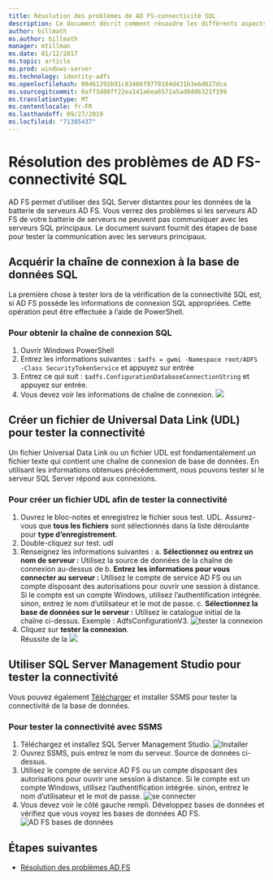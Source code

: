 ```yaml
---
title: Résolution des problèmes de AD FS-connectivité SQL
description: Ce document décrit comment résoudre les différents aspects de AD FS
author: billmath
ms.author: billmath
manager: mtillman
ms.date: 01/12/2017
ms.topic: article
ms.prod: windows-server
ms.technology: identity-adfs
ms.openlocfilehash: 09d61292b91c83466f9770184d431b3e6d627dca
ms.sourcegitcommit: 6aff3d88ff22ea141a6ea6572a5ad8dd6321f199
ms.translationtype: MT
ms.contentlocale: fr-FR
ms.lasthandoff: 09/27/2019
ms.locfileid: "71385437"
---
```

# <a name="ad-fs-troubleshooting---sql-connectivity"></a>Résolution des problèmes de AD FS-connectivité SQL
AD FS permet d’utiliser des SQL Server distantes pour les données de la batterie de serveurs AD FS.  Vous verrez des problèmes si les serveurs AD FS de votre batterie de serveurs ne peuvent pas communiquer avec les serveurs SQL principaux.  Le document suivant fournit des étapes de base pour tester la communication avec les serveurs principaux.

## <a name="acquire-the-sql-database-connection-string"></a>Acquérir la chaîne de connexion à la base de données SQL
La première chose à tester lors de la vérification de la connectivité SQL est, si AD FS possède les informations de connexion SQL appropriées.  Cette opération peut être effectuée à l’aide de PowerShell.

### <a name="to-acquire-the-sql-connection-string"></a>Pour obtenir la chaîne de connexion SQL
1.  Ouvrir Windows PowerShell
2. Entrez les informations suivantes : `$adfs = gwmi -Namespace root/ADFS -Class SecurityTokenService` et appuyez sur entrée
3. Entrez ce qui suit : `$adfs.ConfigurationDatabaseConnectionString` et appuyez sur entrée.
4. Vous devez voir les informations de chaîne de connexion.
![](media/ad-fs-tshoot-sql/sql2.png)

## <a name="create-a-universal-data-link-udl-file-to-test-connectivity"></a>Créer un fichier de Universal Data Link (UDL) pour tester la connectivité
Un fichier Universal Data Link ou un fichier UDL est fondamentalement un fichier texte qui contient une chaîne de connexion de base de données.  En utilisant les informations obtenues précédemment, nous pouvons tester si le serveur SQL Server répond aux connexions.

### <a name="to-create-a-udl-file-to-test-connectivity"></a>Pour créer un fichier UDL afin de tester la connectivité

1. Ouvrez le bloc-notes et enregistrez le fichier sous test. UDL.  Assurez-vous que **tous les fichiers** sont sélectionnés dans la liste déroulante pour **type d’enregistrement**.
2. Double-cliquez sur test. udl
3. Renseignez les informations suivantes : a. **Sélectionnez ou entrez un nom de serveur :**  Utilisez la source de données de la chaîne de connexion au-dessus de b. **Entrez les informations pour vous connecter au serveur :**  Utilisez le compte de service AD FS ou un compte disposant des autorisations pour ouvrir une session à distance.  Si le compte est un compte Windows, utilisez l’authentification intégrée. sinon, entrez le nom d’utilisateur et le mot de passe.
    c. **Sélectionnez la base de données sur le serveur :** Utilisez le catalogue initial de la chaîne ci-dessus.  Exemple : AdfsConfigurationV3.
   ![tester la connexion](media/ad-fs-tshoot-sql/sql4.png)
1. Cliquez sur **tester la connexion**.</br>
Réussite de la ![](media/ad-fs-tshoot-sql/sql3.png)

## <a name="use-sql-server-management-studio-to-test-connectivity"></a>Utiliser SQL Server Management Studio pour tester la connectivité
Vous pouvez également [Télécharger](https://go.microsoft.com/fwlink/?linkid=864329) et installer SSMS pour tester la connectivité de la base de données.

### <a name="to-test-connectivity-with-ssms"></a>Pour tester la connectivité avec SSMS
1. Téléchargez et installez SQL Server Management Studio.
![Installer](media/ad-fs-tshoot-sql/sql5.png)
1. Ouvrez SSMS, puis entrez le nom du serveur.  Source de données ci-dessus.
2. Utilisez le compte de service AD FS ou un compte disposant des autorisations pour ouvrir une session à distance.  Si le compte est un compte Windows, utilisez l’authentification intégrée. sinon, entrez le nom d’utilisateur et le mot de passe.
![se connecter](media/ad-fs-tshoot-sql/sql6.png)
1. Vous devez voir le côté gauche rempli.  Développez bases de données et vérifiez que vous voyez les bases de données AD FS.
![AD FS bases de données](media/ad-fs-tshoot-sql/sql7.png)

## <a name="next-steps"></a>Étapes suivantes

- [Résolution des problèmes AD FS](ad-fs-tshoot-overview.md)